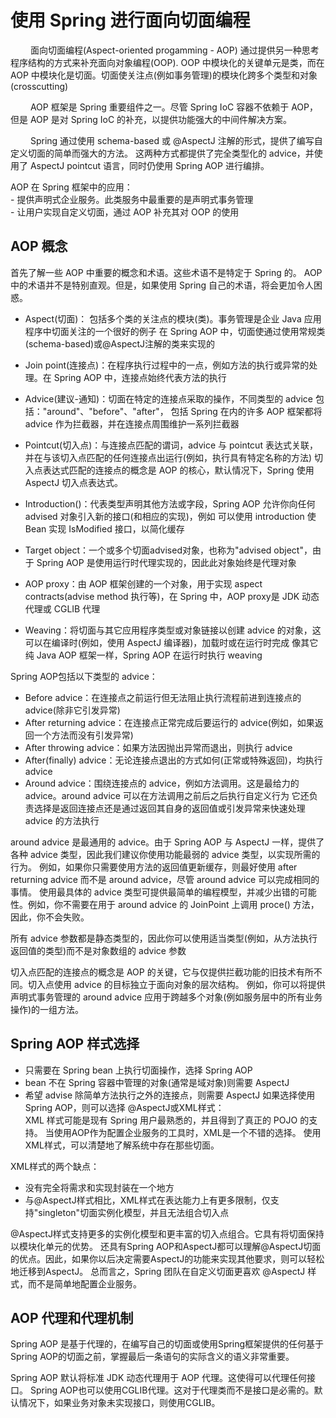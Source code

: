 # 使用 Spring 进行面向切面编程 
&emsp;&emsp; 面向切面编程(Aspect-oriented progamming - AOP) 通过提供另一种思考程序结构的方式来补充面向对象编程(OOP).
OOP 中模块化的关键单元是类，而在 AOP 中模块化是切面。切面使关注点(例如事务管理)的模块化跨多个类型和对象(crosscutting)

&emsp;&emsp; AOP 框架是 Spring 重要组件之一。尽管 Spring IoC 容器不依赖于 AOP，
但是 AOP 是对 Spring IoC 的补充，以提供功能强大的中间件解决方案。

&emsp;&emsp; Spring 通过使用 schema-based 或 @AspectJ 注解的形式，提供了编写自定义切面的简单而强大的方法。
这两种方式都提供了完全类型化的 advice，并使用了 AspectJ pointcut 语言，同时仍使用 Spring AOP 进行编排。

AOP 在 Spring 框架中的应用：  
    - 提供声明式企业服务。此类服务中最重要的是声明式事务管理  
    - 让用户实现自定义切面，通过 AOP 补充其对 OOP 的使用


## AOP 概念
首先了解一些 AOP 中重要的概念和术语。这些术语不是特定于 Spring 的。
AOP 中的术语并不是特别直观。但是，如果使用 Spring 自己的术语，将会更加令人困惑。

- Aspect(切面)： 包括多个类的关注点的模块(类)。事务管理是企业 Java 应用程序中切面关注的一个很好的例子
                在 Spring AOP 中，切面使通过使用常规类(schema-based)或@AspectJ注解的类来实现的
                
- Join point(连接点)：在程序执行过程中的一点，例如方法的执行或异常的处理。在 Spring AOP 中，连接点始终代表方法的执行

- Advice(建议-通知)：切面在特定的连接点采取的操作，不同类型的 advice 包括："around"、"before"、"after"，
                    包括 Spring 在内的许多 AOP 框架都将 advice 作为拦截器，并在连接点周围维护一系列拦截器

- Pointcut(切入点)：与连接点匹配的谓词，advice 与 pointcut 表达式关联，并在与该切入点匹配的任何连接点出运行(例如，执行具有特定名称的方法)
                  切入点表达式匹配的连接点的概念是 AOP 的核心，默认情况下，Spring 使用 AspectJ 切入点表达式。
                  
- Introduction()：代表类型声明其他方法或字段，Spring AOP 允许你向任何advised 对象引入新的接口(和相应的实现)，例如
                  可以使用 introduction 使 Bean 实现 IsModified 接口，以简化缓存
                  
- Target object：一个或多个切面advised对象，也称为"advised object"，由于 Spring AOP 是使用运行时代理实现的，因此此对象始终是代理对象

- AOP proxy：由 AOP 框架创建的一个对象，用于实现 aspect contracts(advise method 执行等)，在 Spring 中，AOP proxy是 JDK 动态代理或 CGLIB 代理

- Weaving：将切面与其它应用程序类型或对象链接以创建 advice 的对象，这可以在编译时(例如，使用 AspectJ 编译器)，加载时或在运行时完成
           像其它纯 Java AOP 框架一样，Spring AOP 在运行时执行 weaving
           
Spring AOP包括以下类型的 advice：
- Before advice：在连接点之前运行但无法阻止执行流程前进到连接点的 advice(除非它引发异常)
- After returning advice：在连接点正常完成后要运行的 advice(例如，如果返回一个方法而没有引发异常)
- After throwing advice：如果方法因抛出异常而退出，则执行 advice
- After(finally) advice：无论连接点退出的方式如何(正常或特殊返回)，均执行 advice
- Around advice：围绕连接点的 advice，例如方法调用。这是最给力的 advice。around advice 可以在方法调用之前后之后执行自定义行为
                 它还负责选择是返回连接点还是通过返回其自身的返回值或引发异常来快速处理 advice 的方法执行

around advice 是最通用的 advice。由于 Spring AOP 与 AspectJ 一样，提供了各种 advice 类型，因此我们建议你使用功能最弱的 advice 类型，以实现所需的行为。
例如，如果你只需要使用方法的返回值更新缓存，则最好使用 after returning advice 而不是 around advice，尽管 around advice 可以完成相同的事情。
使用最具体的 advice 类型可提供最简单的编程模型，并减少出错的可能性。例如，你不需要在用于 around advice 的 JoinPoint 上调用 proce() 方法，因此，你不会失败。

所有 advice 参数都是静态类型的，因此你可以使用适当类型(例如，从方法执行返回值的类型)而不是对象数组的 advice 参数

切入点匹配的连接点的概念是 AOP 的关键，它与仅提供拦截功能的旧技术有所不同。切入点使用 advice 的目标独立于面向对象的层次结构。
例如，你可以将提供声明式事务管理的 around advice 应用于跨越多个对象(例如服务层中的所有业务操作)的一组方法。


## Spring AOP 样式选择
- 只需要在 Spring bean 上执行切面操作，选择 Spring AOP
- bean 不在 Spring 容器中管理的对象(通常是域对象)则需要 AspectJ
- 希望 advise 除简单方法执行之外的连接点，则需要 AspectJ
如果选择使用 Spring AOP，则可以选择 @AspectJ或XML样式：  
XML 样式可能是现有 Spring 用户最熟悉的，并且得到了真正的 POJO 的支持。
当使用AOP作为配置企业服务的工具时，XML是一个不错的选择。
使用XML样式，可以清楚地了解系统中存在那些切面。

XML样式的两个缺点：  
- 没有完全将需求和实现封装在一个地方
- 与@AspectJ样式相比，XML样式在表达能力上有更多限制，仅支持"singleton"切面实例化模型，并且无法组合切入点

@AspectJ样式支持更多的实例化模型和更丰富的切入点组合。它具有将切面保持以模块化单元的优势。
还具有Spring AOP和AspectJ都可以理解@AspectJ切面的优点。因此，如果你以后决定需要AspectJ的功能来实现其他要求，则可以轻松地迁移到AspectJ。
总而言之，Spring 团队在自定义切面更喜欢 @AspectJ 样式，而不是简单地配置企业服务。

## AOP 代理和代理机制
Spring AOP 是基于代理的，在编写自己的切面或使用Spring框架提供的任何基于Spring AOP的切面之前，掌握最后一条语句的实际含义的语义非常重要。  

Spring AOP 默认将标准 JDK 动态代理用于 AOP 代理。这使得可以代理任何接口。
Spring AOP也可以使用CGLIB代理。这对于代理类而不是接口是必需的。默认情况下，如果业务对象未实现接口，则使用CGLIB。

